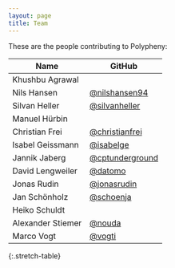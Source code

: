 ```yaml
---
layout: page
title: Team
---
```


These are the people contributing to Polypheny:

| Name                | GitHub                                               | 
|---------------------|------------------------------------------------------|
| Khushbu Agrawal     |                                                      |
| Nils Hansen         | [@nilshansen94](https://github.com/nilshansen94)     |
| Silvan Heller       | [@silvanheller](https://github.com/silvanheller)     |
| Manuel Hürbin       |                                                      |
| Christian Frei      | [@christianfrei](https://github.com/christianfrei)   |
| Isabel Geissmann    | [@isabelge](https://github.com/isabelge)             |
| Jannik Jaberg       | [@cptunderground](https://github.com/cptunderground) |
| David Lengweiler    | [@datomo](https://github.com/datomo)                 |
| Jonas Rudin         | [@jonasrudin](https://github.com/jonasrudin)         |
| Jan Schönholz       | [@schoenja](https://github.com/schoenja)             |
| Heiko Schuldt       |                                                      |
| Alexander Stiemer   | [@nouda](https://github.com/nouda)                   |
| Marco Vogt          | [@vogti](https://github.com/vogti)                   |
{:.stretch-table}

